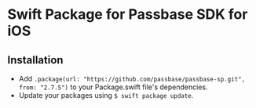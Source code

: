 # Swift Package for Passbase SDK for iOS

## Installation

- Add `.package(url: "https://github.com/passbase/passbase-sp.git", from: "2.7.5")` to your Package.swift file's dependencies.
- Update your packages using `$ swift package update`.
